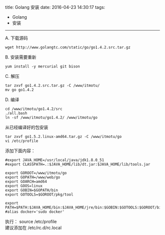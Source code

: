 title: Golang 安装
date: 2016-04-23 14:30:17
tags:
- Golang
- 安装
---
A. 下载源码
```
wget http://www.golangtc.com/static/go/go1.4.2.src.tar.gz
```
B. 安装需要重新
```
yum install -y mercurial git bison
```
C. 解压
```
tar zxvf go1.4.2.src.tar.gz -C /www/itmotu/
mv go go1.4.2
```
D. 编译
 ```
cd /www/itmotu/go1.4.2/src
./all.bash
ln -sf /www/itmotu/go1.4.2/ /www/itmotu/go
```
从已经编译好的包安装
```
tar zxvf go1.5.2.linux-amd64.tar.gz -C /www/itmotu/go
vi /etc/profile
```
添加下面内容：
```
#export JAVA_HOME=/usr/local/java/jdk1.8.0_51
#export CLASSPATH=.:$JAVA_HOME/lib/dt.jar:$JAVA_HOME/lib/tools.jar

export GOROOT=/www/itmotu/go
export GOPATH=/www/web/go
export GOARCH=amd64
export GOOS=linux
export GOBIN=$GOPATH/bin
export GOTOOLS=$GOROOT/pkg/tool

export PATH=$PATH:$JAVA_HOME/bin:$JAVA_HOME/jre/bin:$GOBIN:$GOTOOLS:$GOROOT/bin
#alias docker='sudo docker'
```
执行：
source /etc/profile  
建议添加在 /etc/rc.d/rc.local

